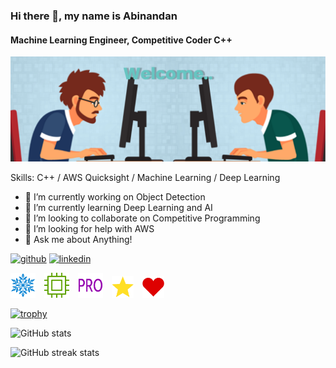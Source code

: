 ### Hi there 👋, my name is Abinandan
#### Machine Learning Engineer, Competitive Coder C++
![Machine Learning Engineer, Competitive Coder C++](https://github.com/Abinandan314/Real-Estate-Price-Prediction-Model/blob/main/banner%20(1).png)


Skills: C++ / AWS Quicksight / Machine Learning / Deep Learning 

- 🔭 I’m currently working on Object Detection 
- 🌱 I’m currently learning Deep Learning and AI 
- 👯 I’m looking to collaborate on Competitive Programming 
- 🤔 I’m looking for help with AWS 
- 💬 Ask me about Anything! 


[<img src='https://cdn.jsdelivr.net/npm/simple-icons@3.0.1/icons/github.svg' alt='github' height='40'>](https://github.com/Abinandan314)  [<img src='https://cdn.jsdelivr.net/npm/simple-icons@3.0.1/icons/linkedin.svg' alt='linkedin' height='40'>](https://www.linkedin.com/in/https://www.linkedin.com/in/abinandan-v//)  

<a href='https://archiveprogram.github.com/'><img src='https://raw.githubusercontent.com/acervenky/animated-github-badges/master/assets/acbadge.gif' width='40' height='40'></a> <a href='https://docs.github.com/en/developers'><img src='https://raw.githubusercontent.com/acervenky/animated-github-badges/master/assets/devbadge.gif' width='40' height='40'></a> <a href='https://github.com/pricing'><img src='https://raw.githubusercontent.com/acervenky/animated-github-badges/master/assets/pro.gif' width='40' height='40'></a> <a href='https://stars.github.com/'><img src='https://raw.githubusercontent.com/acervenky/animated-github-badges/master/assets/starbadge.gif' width='35' height='35'></a> <a href='https://docs.github.com/en/github/supporting-the-open-source-community-with-github-sponsors'><img src='https://raw.githubusercontent.com/acervenky/animated-github-badges/master/assets/sponsorbadge.gif' width='35' height='35'></a> 

[![trophy](https://github-profile-trophy.vercel.app/?username=Abinandan314)](https://github.com/ryo-ma/github-profile-trophy)

![GitHub stats](https://github-readme-stats.vercel.app/api?username=Abinandan314&show_icons=true)  

![GitHub streak stats](https://github-readme-streak-stats.herokuapp.com/?user=Abinandan314)  

